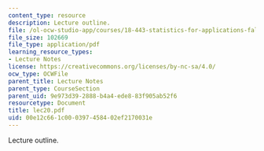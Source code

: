 ```yaml
---
content_type: resource
description: Lecture outline.
file: /ol-ocw-studio-app/courses/18-443-statistics-for-applications-fall-2003/00e12c661c000397458402ef2170031e_lec20.pdf
file_size: 102669
file_type: application/pdf
learning_resource_types:
- Lecture Notes
license: https://creativecommons.org/licenses/by-nc-sa/4.0/
ocw_type: OCWFile
parent_title: Lecture Notes
parent_type: CourseSection
parent_uid: 9e973d39-2888-b4a4-ede8-83f905ab52f6
resourcetype: Document
title: lec20.pdf
uid: 00e12c66-1c00-0397-4584-02ef2170031e
---
```

Lecture outline.